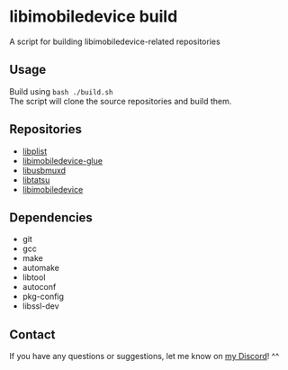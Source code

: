 # libimobiledevice build

A script for building libimobiledevice-related repositories  


## Usage

Build using `bash ./build.sh`  
The script will clone the source repositories and build them.


## Repositories
- [libplist](https://github.com/libimobiledevice/libplist)
- [libimobiledevice-glue](https://github.com/libimobiledevice/libimobiledevice-glue)
- [libusbmuxd](https://github.com/libimobiledevice/libusbmuxd)
- [libtatsu](https://github.com/libimobiledevice/libtatsu)
- [libimobiledevice](https://github.com/libimobiledevice/libimobiledevice)


## Dependencies
- git
- gcc
- make
- automake
- libtool
- autoconf
- pkg-config
- libssl-dev


## Contact
If you have any questions or suggestions, let me know on [my Discord](https://marcloud.net/discord)! ^^
